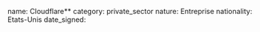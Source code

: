 name: Cloudflare**
category: private_sector
nature:  Entreprise
nationality: Etats-Unis
date_signed:
    
